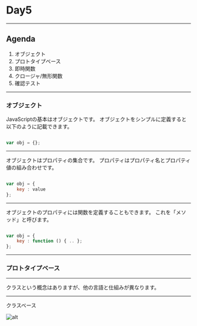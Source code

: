 # Day5

---

## Agenda
1. オブジェクト
2. プロトタイプベース
3. 即時関数
4. クロージャ/無形関数
5. 確認テスト

---

### オブジェクト
<div style="text-align: left;">
JavaScriptの基本はオブジェクトです。
オブジェクトをシンプルに定義すると以下のように記載できます。
</div>

```JavaScript

var obj = {};

```

---

<div style="text-align: left;">
オブジェクトはプロパティの集合です。
プロパティはプロパティ名とプロパティ値の組み合わせです。
</div>

```JavaScript

var obj = {
    key : value
};

```

---

<div style="text-align: left;">
オブジェクトのプロパティには関数を定義することもできます。
これを「メソッド」と呼びます。
</div>

```JavaScript

var obj = {
    key : function () { .. };
};

```

---

### プロトタイプベース

---

クラスという概念はありますが、他の言語と仕組みが異なります。

---

クラスベース

![alt](.\image\JavaScript_14.png)
